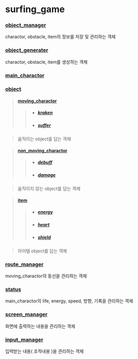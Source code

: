 # surfing_game

### [ object_manager ](object_manager.md)

  charactor, obstacle, item의 정보를 저장 및 관리하는 객체
  
### [object_generater](object_generater.md)

  charactor, obstacle, item를 생성하는 객체

### [main_charactor](moving_charactor.md)

### [object](object.md)

>#### [moving_charactor](moving_charactor.md)
> >  + ##### [kraken](kraken.md)
> >  + ##### [suffer](suffer.md)

>  움직이는 object를 담는 객체

>#### [non_moving_charactor](non_moving_charactor.md)
> >  + ##### [debuff](debuff.md)
> >  + ##### [damage](damage.md)

>  움직이지 않는 object를 담는 객체
  
> #### [item](item.md)
> >  + ##### [energy](energy.md)
> >  + ##### [heart](heart.md)
> >  + ##### [shield](shield.md)
  
>   아이템 object를 담는 객체
  
### [route_manager](route_manager.md)

  moving_charactor의 동선을 관리하는 객체

### [status](status.md)

  main_charactor의 life, energy, speed, 방향, 기록을 관리하는 객체

### [screen_manager](screen_manager.md)

  화면에 출력하는 내용을 관리하는 객체

### [input_manager](iput_manager.md)

  입력받는 내용( 조작내용 )을 관리하는 객체
 
